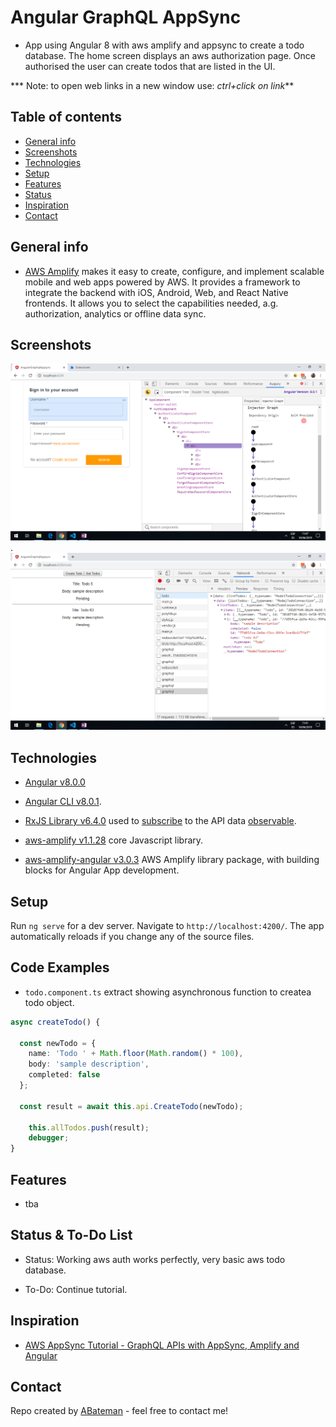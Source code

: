 # Angular GraphQL AppSync

* App using Angular 8 with aws amplify and appsync to create a todo database. The home screen displays an aws authorization page. Once authorised the user can create todos that are listed in the UI.

*** Note: to open web links in a new window use: _ctrl+click on link_**

## Table of contents

* [General info](#general-info)
* [Screenshots](#screenshots)
* [Technologies](#technologies)
* [Setup](#setup)
* [Features](#features)
* [Status](#status)
* [Inspiration](#inspiration)
* [Contact](#contact)

## General info

* [AWS Amplify](https://aws.amazon.com/amplify/?nc1=h_ls) makes it easy to create, configure, and implement scalable mobile and web apps powered by AWS. It provides a framework to integrate the backend with iOS, Android, Web, and React Native frontends. It allows you to select the capabilities needed, a.g. authorization, analytics or offline data sync.

## Screenshots

![Example screenshot](./img/auth.png).
![Example screenshot](./img/todos.png)

## Technologies

* [Angular v8.0.0](https://angular.io/)

* [Angular CLI v8.0.1](https://cli.angular.io/).

* [RxJS Library v6.4.0](https://angular.io/guide/rx-library) used to [subscribe](http://reactivex.io/documentation/operators/subscribe.html) to the API data [observable](http://reactivex.io/documentation/observable.html).

* [aws-amplify v1.1.28](https://www.npmjs.com/package/aws-amplify) core Javascript library.

* [aws-amplify-angular v3.0.3](https://www.npmjs.com/package/aws-amplify-angular) AWS Amplify library package, with building blocks for Angular App development.

## Setup

Run `ng serve` for a dev server. Navigate to `http://localhost:4200/`. The app automatically reloads if you change any of the source files.

## Code Examples

* `todo.component.ts` extract showing asynchronous function to createa todo object.

```Typescript
async createTodo() {

  const newTodo = {
    name: 'Todo ' + Math.floor(Math.random() * 100),
    body: 'sample description',
    completed: false
  };

  const result = await this.api.CreateTodo(newTodo);

    this.allTodos.push(result);
    debugger;
}
```

## Features

* tba

## Status & To-Do List

* Status: Working aws auth works perfectly, very basic aws todo database.

* To-Do: Continue tutorial.

## Inspiration

* [AWS AppSync Tutorial - GraphQL APIs with AppSync, Amplify and Angular](https://www.youtube.com/watch?v=QEMfnr5MO1w)

## Contact

Repo created by [ABateman](https://www.andrewbateman.org) - feel free to contact me!
